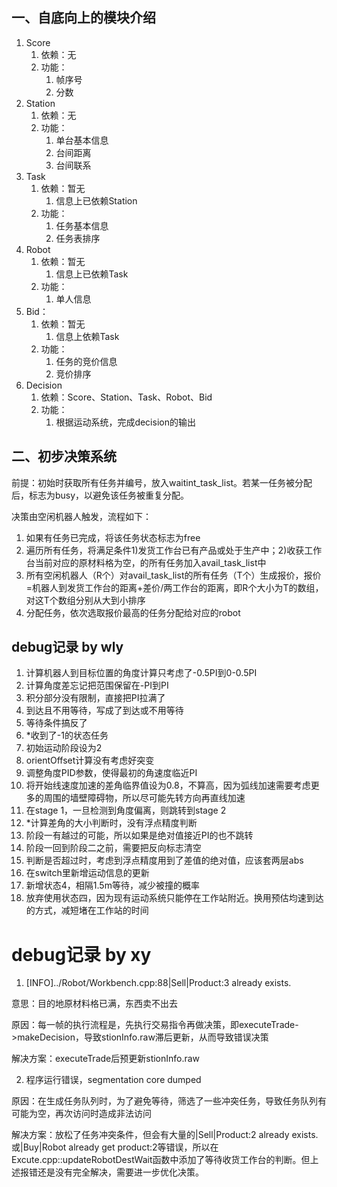 ## 一、自底向上的模块介绍

1. Score
   1. 依赖：无
   2. 功能：
      1. 帧序号
      2. 分数
2. Station
   1. 依赖：无
   2. 功能：
      1. 单台基本信息
      2. 台间距离
      3. 台间联系
3. Task
   1. 依赖：暂无
      1. 信息上已依赖Station
   2. 功能：
      1. 任务基本信息
      2. 任务表排序
4. Robot
   1. 依赖：暂无
      1. 信息上已依赖Task
   2. 功能：
      1. 单人信息
5. Bid：
   1. 依赖：暂无
      1. 信息上依赖Task
   2. 功能：
      1. 任务的竞价信息
      2. 竞价排序
6. Decision
   1. 依赖：Score、Station、Task、Robot、Bid
   2. 功能：
      1. 根据运动系统，完成decision的输出

## 二、初步决策系统
前提：初始时获取所有任务并编号，放入waitint_task_list。若某一任务被分配后，标志为busy，以避免该任务被重复分配。

决策由空闲机器人触发，流程如下：

1. 如果有任务已完成，将该任务状态标志为free
2. 遍历所有任务，将满足条件1)发货工作台已有产品或处于生产中；2)收获工作台当前对应的原材料格为空，的所有任务加入avail_task_list中
3. 所有空闲机器人（R个）对avail_task_list的所有任务（T个）生成报价，报价=机器人到发货工作台的距离+差价/两工作台的距离，即R个大小为T的数组，对这T个数组分别从大到小排序
4. 分配任务，依次选取报价最高的任务分配给对应的robot


## debug记录 by wly
1. 计算机器人到目标位置的角度计算只考虑了-0.5PI到0-0.5PI
2. 计算角度差忘记把范围保留在-PI到PI
3. 积分部分没有限制，直接把PI拉满了
4. 到达且不用等待，写成了到达或不用等待
5. 等待条件搞反了
6. *收到了-1的状态任务
7. 初始运动阶段设为2
8. orientOffset计算没有考虑好突变
9. 调整角度PID参数，使得最初的角速度临近PI
10. 将开始线速度加速的差角临界值设为0.8，不算高，因为弧线加速需要考虑更多的周围的墙壁障碍物，所以尽可能先转方向再直线加速
11. 在stage 1，一旦检测到角度偏离，则跳转到stage 2
12. *计算差角的大小判断时，没有浮点精度判断
13. 阶段一有越过的可能，所以如果是绝对值接近PI的也不跳转
14. 阶段一回到阶段二之前，需要把反向标志清空
15. 判断是否超过时，考虑到浮点精度用到了差值的绝对值，应该套两层abs
16. 在switch里新增运动信息的更新
17. 新增状态4，相隔1.5m等待，减少被撞的概率
18. 放弃使用状态四，因为现有运动系统只能停在工作站附近。换用预估均速到达的方式，减短堵在工作站的时间


# debug记录 by xy
1. [INFO]../Robot/Workbench.cpp:88|Sell|Product:3 already exists.

意思：目的地原材料格已满，东西卖不出去

原因：每一帧的执行流程是，先执行交易指令再做决策，即executeTrade->makeDecision，导致stionInfo.raw滞后更新，从而导致错误决策

解决方案：executeTrade后预更新stionInfo.raw

2. 程序运行错误，segmentation core dumped

原因：在生成任务队列时，为了避免等待，筛选了一些冲突任务，导致任务队列有可能为空，再次访问时造成非法访问

解决方案：放松了任务冲突条件，但会有大量的|Sell|Product:2 already exists.或|Buy|Robot already get product:2等错误，所以在Excute.cpp::updateRobotDestWait函数中添加了等待收货工作台的判断。但上述报错还是没有完全解决，需要进一步优化决策。
